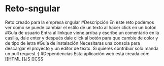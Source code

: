 # Reto-sngular
Reto creado para la empresa sngular
#Descripción
En este reto podemos ver como se puede cambiar el estilo de un texto al hacer click en un botón
#Guía de usuario 
Entra al linkque viene arriba y escribe un comentario en la casilla, dale enter y después dale click al botón para que cambie de color y de tipo de letra
#Guía de instalación
Necesitaras una consola para descargar el proyecto y un editor de texto. Si quieres contribuir solo manda un pull request :)
#Dependencias
Esta aplicación web está creada con:
[]HTML
[]JS
[]CSS
